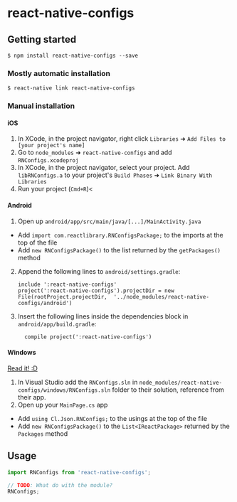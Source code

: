 
# react-native-configs

## Getting started

`$ npm install react-native-configs --save`

### Mostly automatic installation

`$ react-native link react-native-configs`

### Manual installation


#### iOS

1. In XCode, in the project navigator, right click `Libraries` ➜ `Add Files to [your project's name]`
2. Go to `node_modules` ➜ `react-native-configs` and add `RNConfigs.xcodeproj`
3. In XCode, in the project navigator, select your project. Add `libRNConfigs.a` to your project's `Build Phases` ➜ `Link Binary With Libraries`
4. Run your project (`Cmd+R`)<

#### Android

1. Open up `android/app/src/main/java/[...]/MainActivity.java`
  - Add `import com.reactlibrary.RNConfigsPackage;` to the imports at the top of the file
  - Add `new RNConfigsPackage()` to the list returned by the `getPackages()` method
2. Append the following lines to `android/settings.gradle`:
  	```
  	include ':react-native-configs'
  	project(':react-native-configs').projectDir = new File(rootProject.projectDir, 	'../node_modules/react-native-configs/android')
  	```
3. Insert the following lines inside the dependencies block in `android/app/build.gradle`:
  	```
      compile project(':react-native-configs')
  	```

#### Windows
[Read it! :D](https://github.com/ReactWindows/react-native)

1. In Visual Studio add the `RNConfigs.sln` in `node_modules/react-native-configs/windows/RNConfigs.sln` folder to their solution, reference from their app.
2. Open up your `MainPage.cs` app
  - Add `using Cl.Json.RNConfigs;` to the usings at the top of the file
  - Add `new RNConfigsPackage()` to the `List<IReactPackage>` returned by the `Packages` method


## Usage
```javascript
import RNConfigs from 'react-native-configs';

// TODO: What do with the module?
RNConfigs;
```
  